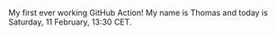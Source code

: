 My first ever working GitHub Action!
My name is Thomas and today is Saturday, 11 February, 13:30 CET. 
